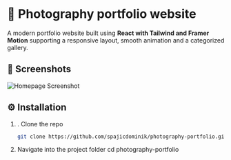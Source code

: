 #  📸 Photography portfolio website

A modern portfolio website built using **React with Tailwind and Framer Motion** supporting a responsive layout, smooth animation and
a categorized gallery.

## 📸 Screenshots
![Homepage Screenshot](public/homepage.png)

## ⚙️ Installation
1. . Clone the repo
   ```bash
   git clone https://github.com/spajicdominik/photography-portfolio.git

2. Navigate into the project folder
    cd photography-portfolio
